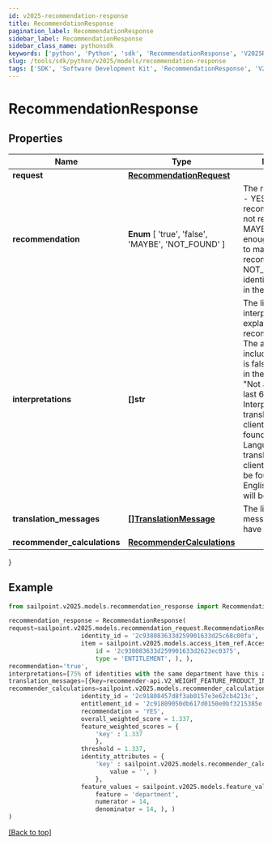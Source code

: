 ```yaml
---
id: v2025-recommendation-response
title: RecommendationResponse
pagination_label: RecommendationResponse
sidebar_label: RecommendationResponse
sidebar_class_name: pythonsdk
keywords: ['python', 'Python', 'sdk', 'RecommendationResponse', 'V2025RecommendationResponse'] 
slug: /tools/sdk/python/v2025/models/recommendation-response
tags: ['SDK', 'Software Development Kit', 'RecommendationResponse', 'V2025RecommendationResponse']
---
```


# RecommendationResponse


## Properties

Name | Type | Description | Notes
------------ | ------------- | ------------- | -------------
**request** | [**RecommendationRequest**](recommendation-request) |  | [optional] 
**recommendation** |  **Enum** [  'true',    'false',    'MAYBE',    'NOT_FOUND' ] | The recommendation - YES if the access is recommended, NO if not recommended, MAYBE if there is not enough information to make a recommendation, NOT_FOUND if the identity is not found in the system | [optional] 
**interpretations** | **[]str** | The list of interpretations explaining the recommendation. The array is empty if includeInterpretations is false or not present in the request. e.g. - [ \"Not approved in the last 6 months.\" ]. Interpretations will be translated using the client's locale as found in the Accept-Language header. If a translation for the client's locale cannot be found, the US English translation will be returned. | [optional] 
**translation_messages** | [**[]TranslationMessage**](translation-message) | The list of translation messages, if they have been requested. | [optional] 
**recommender_calculations** | [**RecommenderCalculations**](recommender-calculations) |  | [optional] 
}

## Example

```python
from sailpoint.v2025.models.recommendation_response import RecommendationResponse

recommendation_response = RecommendationResponse(
request=sailpoint.v2025.models.recommendation_request.RecommendationRequest(
                    identity_id = '2c938083633d259901633d25c68c00fa', 
                    item = sailpoint.v2025.models.access_item_ref.AccessItemRef(
                        id = '2c938083633d259901633d2623ec0375', 
                        type = 'ENTITLEMENT', ), ),
recommendation='true',
interpretations=[75% of identities with the same department have this access. This information had a high impact on the overall score., 67% of identities with the same peer group have this access. This information had a low impact on the overall score., 42% of identities with the same location have this access. This information had a low impact on the overall score.],
translation_messages=[{key=recommender-api.V2_WEIGHT_FEATURE_PRODUCT_INTERPRETATION_HIGH, values=[75, department]}],
recommender_calculations=sailpoint.v2025.models.recommender_calculations.RecommenderCalculations(
                    identity_id = '2c91808457d8f3ab0157e3e62cb4213c', 
                    entitlement_id = '2c91809050db617d0150e0bf3215385e', 
                    recommendation = 'YES', 
                    overall_weighted_score = 1.337, 
                    feature_weighted_scores = {
                        'key' : 1.337
                        }, 
                    threshold = 1.337, 
                    identity_attributes = {
                        'key' : sailpoint.v2025.models.recommender_calculations_identity_attributes_value.RecommenderCalculations_identityAttributes_value(
                            value = '', )
                        }, 
                    feature_values = sailpoint.v2025.models.feature_value_dto.FeatureValueDto(
                        feature = 'department', 
                        numerator = 14, 
                        denominator = 14, ), )
)

```
[[Back to top]](#) 

